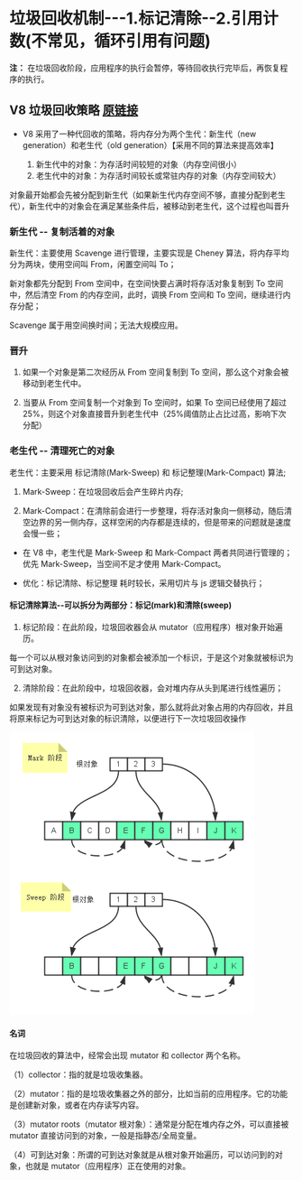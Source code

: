 # 垃圾回收机制---1.标记清除--2.引用计数(不常见，循环引用有问题)

**注：** 在垃圾回收阶段，应用程序的执行会暂停，等待回收执行完毕后，再恢复程序的执行。

## V8 垃圾回收策略 [原链接](https://mp.weixin.qq.com/s/ESEogtcywtog26nXhnsCDA)

- V8 采用了一种代回收的策略，将内存分为两个生代：新生代（new generation）和老生代（old generation）【采用不同的算法来提高效率】

  1. 新生代中的对象：为存活时间较短的对象（内存空间很小）
  2. 老生代中的对象：为存活时间较长或常驻内存的对象（内存空间较大）

对象最开始都会先被分配到新生代（如果新生代内存空间不够，直接分配到老生代），新生代中的对象会在满足某些条件后，被移动到老生代，这个过程也叫晋升

### 新生代 -- 复制活着的对象

新生代：主要使用 Scavenge 进行管理，主要实现是 Cheney 算法，将内存平均分为两块，使用空间叫 From，闲置空间叫 To；

新对象都先分配到 From 空间中，在空间快要占满时将存活对象复制到 To 空间中，然后清空 From 的内存空间，此时，调换 From 空间和 To 空间，继续进行内存分配；

Scavenge 属于用空间换时间；无法大规模应用。

### 晋升

1. 如果一个对象是第二次经历从 From 空间复制到 To 空间，那么这个对象会被移动到老生代中。

2. 当要从 From 空间复制一个对象到 To 空间时，如果 To 空间已经使用了超过 25%，则这个对象直接晋升到老生代中（25%阈值防止占比过高，影响下次分配）

### 老生代 -- 清理死亡的对象

老生代：主要采用 标记清除(Mark-Sweep) 和 标记整理(Mark-Compact) 算法;

1. Mark-Sweep：在垃圾回收后会产生碎片内存;

2. Mark-Compact：在清除前会进行一步整理，将存活对象向一侧移动，随后清空边界的另一侧内存，这样空闲的内存都是连续的，但是带来的问题就是速度会慢一些；

- 在 V8 中，老生代是 Mark-Sweep 和 Mark-Compact 两者共同进行管理的；优先 Mark-Sweep，当空间不足才使用 Mark-Compact。

- 优化：标记清除、标记整理 耗时较长，采用切片与 js 逻辑交替执行；

#### 标记清除算法--可以拆分为两部分：标记(mark)和清除(sweep)

1. 标记阶段：在此阶段，垃圾回收器会从 mutator（应用程序）根对象开始遍历。

每一个可以从根对象访问到的对象都会被添加一个标识，于是这个对象就被标识为可到达对象。

2. 清除阶段：在此阶段中，垃圾回收器，会对堆内存从头到尾进行线性遍历；

如果发现有对象没有被标识为可到达对象，那么就将此对象占用的内存回收，并且将原来标记为可到达对象的标识清除，以便进行下一次垃圾回收操作

![垃圾回收流程](./img/collector.png)

#### 名词

在垃圾回收的算法中，经常会出现 mutator 和 collector 两个名称。

（1）collector：指的就是垃圾收集器。

（2）mutator：指的是垃圾收集器之外的部分，比如当前的应用程序。它的功能是创建新对象，或者在内存读写内容。

（3）mutator roots（mutator 根对象）：通常是分配在堆内存之外，可以直接被 mutator 直接访问到的对象，一般是指静态/全局变量。

（4）可到达对象：所谓的可到达对象就是从根对象开始遍历，可以访问到的对象，也就是 mutator（应用程序）正在使用的对象。
